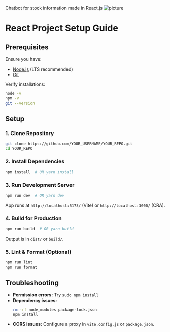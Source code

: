 Chatbot for stock information made in React.js
![picture](https://github.com/user-attachments/assets/4e977209-be54-4301-9be3-fce5c036dbca)

# React Project Setup Guide

## Prerequisites
Ensure you have:
- [Node.js](https://nodejs.org/) (LTS recommended)
- [Git](https://git-scm.com/)

Verify installations:
```sh
node -v
npm -v
git --version
```

## Setup
### 1. Clone Repository
```sh
git clone https://github.com/YOUR_USERNAME/YOUR_REPO.git
cd YOUR_REPO
```

### 2. Install Dependencies
```sh
npm install  # OR yarn install
```

### 3. Run Development Server
```sh
npm run dev  # OR yarn dev
```
App runs at `http://localhost:5173/` (Vite) or `http://localhost:3000/` (CRA).

### 4. Build for Production
```sh
npm run build  # OR yarn build
```
Output is in `dist/` or `build/`.

### 5. Lint & Format (Optional)
```sh
npm run lint
npm run format
```

## Troubleshooting
- **Permission errors:** Try `sudo npm install`
- **Dependency issues:**
  ```sh
  rm -rf node_modules package-lock.json
  npm install
  ```
- **CORS issues:** Configure a proxy in `vite.config.js` or `package.json`.


